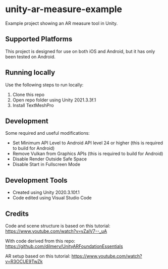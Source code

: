 # unity-ar-measure-example
Example project showing an AR measure tool in Unity.

## Supported Platforms
This project is designed for use on both iOS and Android, but it has only been tested on Android.

## Running locally
Use the following steps to run locally:
1. Clone this repo
2. Open repo folder using Unity 2021.3.3f.1
3. Install TextMeshPro

## Development
Some required and useful modifications:
- Set Minimum API Level to Android API level 24 or higher (this is required to build for Android)
- Remove Vulkan from Graphics APIs (this is required to build for Android)
- Disable Render Outside Safe Space
- Disable Start in Fullscreen Mode

## Development Tools
- Created using Unity 2020.3.10f.1
- Code edited using Visual Studio Code

## Credits
Code and scene structure is based on this tutorial:
https://www.youtube.com/watch?v=vZalV7--_uA

With code derived from this repo:
https://github.com/dilmerv/UnityARFoundationEssentials

AR setup based on this tutorial:
https://www.youtube.com/watch?v=R3OCUE9TwZk


